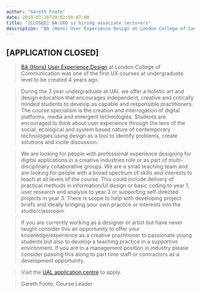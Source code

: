 ```yaml
---
author: "Gareth Foote"
date: 2019-07-16T19:02:50-07:00
title: "[CLOSED] BA:UXD is hiring associate lecturers"
description: "BA (Hons) User Experience Design at London College of Communication are looking for people with professional experience designing for digital applications in a creative industries role or as part of multi-disciplinary collaborative groups."
---
```


## [APPLICATION CLOSED]

> [BA (Hons) User Experience Design](https://www.arts.ac.uk/subjects/animation-interactive-film-and-sound/undergraduate/ba-hons-user-experience-design-lcc) at London College of Communication was one of the first UX courses at undergraduate level to be created 4 years ago. 

> During the 3 year undergraduate at UAL we offer a holistic art and design education that encourages independent, creative and critically minded students to develop as capable and responsible practitioners. The course specialism is the creation and interrogation of digital platforms, media and emergent technologies. Students are encouraged to think about user experience through the lens of the social, ecological and system based nature of contemporary technologies using design as a tool to identify problems, create solutions and incite discussion.   

> We are looking for people with professional experience designing for digital applications in a creative industries role or as part of multi-disciplinary collaborative groups. We are a small teaching team and are looking for people with a broad spectrum of skills and interests to teach at all levels of the course. This could include delivery of  practical methods in information/UI design or basic coding to year 1, user research and analysis to year 2 or supporting self-directed projects in year 3. There is scope to help with developing project briefs and ideally bringing your own practice or interests into the studio/classroom.

> If you are currently working as a designer or artist but have never taught consider this an opportunity to offer your knowledge/experience as a creative practitioner to passionate young students but also to develop a teaching practice in a supportive environment. If you are in a management position in industry please consider passing this along to part time staff or contractors as a development opportunity.   

> Visit the [UAL application centre](https://ual.tal.net/vx/lang-en-GB/mobile-0/appcentre-2/brand-1/candidate/so/pm/1/pl/6/opp/5427-Associate-Lecturer-BA-Hons-User-Experience-Design/en-GB) to apply. 

> Gareth Foote, Course Leader
